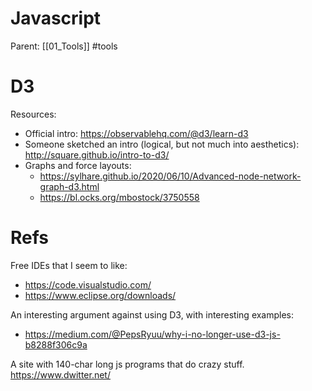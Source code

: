 # Javascript

Parent: [[01_Tools]] #tools

# D3

Resources:
* Official intro: https://observablehq.com/@d3/learn-d3
* Someone sketched an intro (logical, but not much into aesthetics): http://square.github.io/intro-to-d3/
* Graphs and force layouts:
    * https://sylhare.github.io/2020/06/10/Advanced-node-network-graph-d3.html
    * https://bl.ocks.org/mbostock/3750558

# Refs

Free IDEs that I seem to like:
* https://code.visualstudio.com/
* https://www.eclipse.org/downloads/

An interesting argument against using D3, with interesting examples:
* https://medium.com/@PepsRyuu/why-i-no-longer-use-d3-js-b8288f306c9a

A site with 140-char long js programs that do crazy stuff.
https://www.dwitter.net/